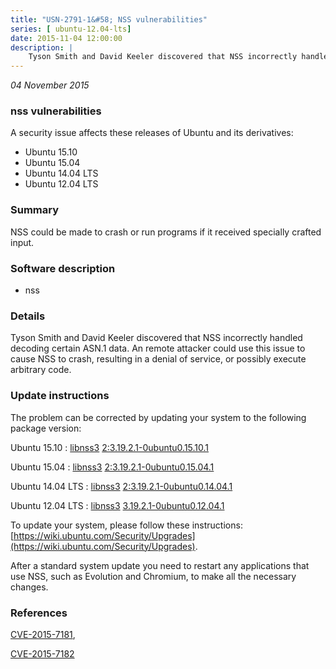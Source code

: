 ```yaml
---
title: "USN-2791-1&#58; NSS vulnerabilities"
series: [ ubuntu-12.04-lts]
date: 2015-11-04 12:00:00
description: |
    Tyson Smith and David Keeler discovered that NSS incorrectly handled decoding certain ASN.1 data. An remote attacker could use this issue to cause NSS to crash, resulting in a denial of service, or possibly execute arbitrary code. 
--- 
```

 
 

*04 November 2015*

### nss vulnerabilities

A security issue affects these releases of Ubuntu and its derivatives:

* Ubuntu 15.10
* Ubuntu 15.04
* Ubuntu 14.04 LTS
* Ubuntu 12.04 LTS

### Summary

NSS could be made to crash or run programs if it received specially crafted input.

### Software description

* nss 

### Details

Tyson Smith and David Keeler discovered that NSS incorrectly handled decoding certain ASN.1 data. An remote attacker could use this issue to cause NSS to crash, resulting in a denial of service, or possibly execute arbitrary code. 

### Update instructions

The problem can be corrected by updating your system to the following package version:

Ubuntu 15.10
 : [libnss3](https://launchpad.net/ubuntu/+source/nss) <span> [2:3.19.2.1-0ubuntu0.15.10.1](https://launchpad.net/ubuntu/+source/nss/2:3.19.2.1-0ubuntu0.15.10.1) </span> 

Ubuntu 15.04
 : [libnss3](https://launchpad.net/ubuntu/+source/nss) <span> [2:3.19.2.1-0ubuntu0.15.04.1](https://launchpad.net/ubuntu/+source/nss/2:3.19.2.1-0ubuntu0.15.04.1) </span> 

Ubuntu 14.04 LTS
 : [libnss3](https://launchpad.net/ubuntu/+source/nss) <span> [2:3.19.2.1-0ubuntu0.14.04.1](https://launchpad.net/ubuntu/+source/nss/2:3.19.2.1-0ubuntu0.14.04.1) </span> 

Ubuntu 12.04 LTS
 : [libnss3](https://launchpad.net/ubuntu/+source/nss) <span> [3.19.2.1-0ubuntu0.12.04.1](https://launchpad.net/ubuntu/+source/nss/3.19.2.1-0ubuntu0.12.04.1) </span> 

To update your system, please follow these instructions: [https://wiki.ubuntu.com/Security/Upgrades](https://wiki.ubuntu.com/Security/Upgrades).

After a standard system update you need to restart any applications that use NSS, such as Evolution and Chromium, to make all the necessary changes. 

### References

 
 [CVE-2015-7181](http://people.ubuntu.com/~ubuntu-security/cve/CVE-2015-7181), 

 [CVE-2015-7182](http://people.ubuntu.com/~ubuntu-security/cve/CVE-2015-7182)
 


